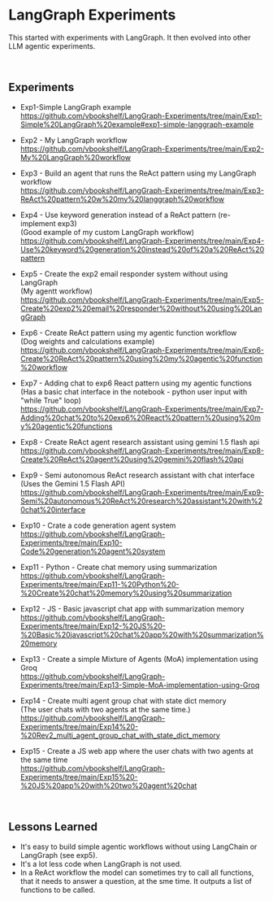 # LangGraph Experiments
This started with experiments with LangGraph. It then evolved into other LLM agentic experiments.

<br>

## Experiments

- Exp1-Simple LangGraph example<br>
https://github.com/vbookshelf/LangGraph-Experiments/tree/main/Exp1-Simple%20LangGraph%20example#exp1-simple-langgraph-example

- Exp2 - My LangGraph workflow<br>
https://github.com/vbookshelf/LangGraph-Experiments/tree/main/Exp2-My%20LangGraph%20workflow

- Exp3 - Build an agent that runs the ReAct pattern using my LangGraph workflow<br>
https://github.com/vbookshelf/LangGraph-Experiments/tree/main/Exp3-ReAct%20pattern%20w%20my%20langgraph%20workflow

- Exp4 - Use keyword generation instead of a ReAct pattern (re-implement exp3)<br>
(Good example of my custom LangGraph workflow)<br>
https://github.com/vbookshelf/LangGraph-Experiments/tree/main/Exp4-Use%20keyword%20generation%20instead%20of%20a%20ReAct%20pattern

- Exp5 - Create the exp2 email responder system without using LangGraph<br>
(My agentt workflow)<br>
https://github.com/vbookshelf/LangGraph-Experiments/tree/main/Exp5-Create%20exp2%20email%20responder%20without%20using%20LangGraph

- Exp6 - Create ReAct pattern using my agentic function workflow<br>
  (Dog weights and calculations example)<br>
https://github.com/vbookshelf/LangGraph-Experiments/tree/main/Exp6-Create%20ReAct%20pattern%20using%20my%20agentic%20function%20workflow

- Exp7 - Adding chat to exp6 React pattern using my agentic functions<br>
  (Has a basic chat interface in the notebook - python user input with "while True" loop)<br>
  https://github.com/vbookshelf/LangGraph-Experiments/tree/main/Exp7-Adding%20chat%20to%20exp6%20React%20pattern%20using%20my%20agentic%20functions

- Exp8 - Create ReAct agent research assistant using gemini 1.5 flash api<br>
https://github.com/vbookshelf/LangGraph-Experiments/tree/main/Exp8-Create%20ReAct%20agent%20using%20gemini%20flash%20api

- Exp9 - Semi autonomous ReAct research assistant with chat interface<br>
(Uses the Gemini 1.5 Flash API)<br>
https://github.com/vbookshelf/LangGraph-Experiments/tree/main/Exp9-Semi%20autonomous%20ReAct%20research%20assistant%20with%20chat%20interface

- Exp10 - Crate a code generation agent system<br>
https://github.com/vbookshelf/LangGraph-Experiments/tree/main/Exp10-Code%20generation%20agent%20system

- Exp11 - Python - Create chat memory using summarization<br>
https://github.com/vbookshelf/LangGraph-Experiments/tree/main/Exp11-%20Python%20-%20Create%20chat%20memory%20using%20summarization

- Exp12 - JS - Basic javascript chat app with summarization memory<br>
https://github.com/vbookshelf/LangGraph-Experiments/tree/main/Exp12-%20JS%20-%20Basic%20javascript%20chat%20app%20with%20summarization%20memory

- Exp13 - Create a simple Mixture of Agents (MoA) implementation using Groq<br>
https://github.com/vbookshelf/LangGraph-Experiments/tree/main/Exp13-Simple-MoA-implementation-using-Groq

- Exp14 - Create multi agent group chat with state dict memory<br>
(The user chats with two agents at the same time.)<br>
https://github.com/vbookshelf/LangGraph-Experiments/tree/main/Exp14%20-%20Rev2_multi_agent_group_chat_with_state_dict_memory

- Exp15 - Create a JS web app where the user chats with two agents at the same time<br>
https://github.com/vbookshelf/LangGraph-Experiments/tree/main/Exp15%20-%20JS%20app%20with%20two%20agent%20chat

<br>

## Lessons Learned

- It's easy to build simple agentic workflows without using LangChain or LangGraph (see exp5).
- It's a lot less code when LangGraph is not used.
- In a ReAct workflow the model can sometimes try to call all functions, that it needs to answer a question, at the sme time. It outputs a list of functions to be called.
